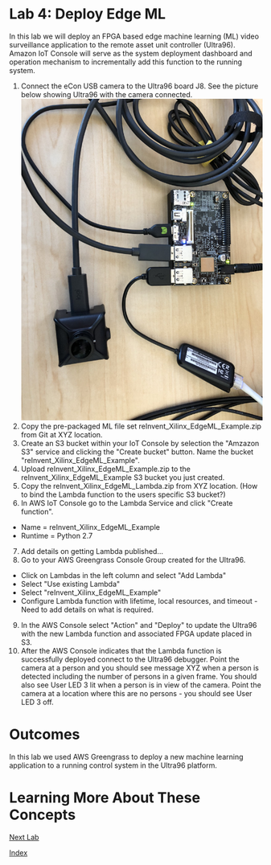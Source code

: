 # Lab 4: Deploy Edge ML
In this lab we will deploy an FPGA based edge machine learning (ML) video surveillance application to the remote asset unit controller (Ultra96).  Amazon IoT Console will serve as the system deployment dashboard and operation mechanism to incrementally add this function to the running system.

1. Connect the eCon USB camera to the Ultra96 board J8.  See the picture below showing Ultra96 with the camera connected.
![alt text](images/Ultra96_WithCamera.jpg?raw=true "Ultra96 with USB Camera")
2. Copy the pre-packaged ML file set reInvent_Xilinx_EdgeML_Example.zip from Git at XYZ location.
3. Create an S3 bucket within your IoT Console by selection the "Amzazon S3" service and clicking the "Create bucket" button.  Name the bucket "reInvent_Xilinx_EdgeML_Example".
4. Upload reInvent_Xilinx_EdgeML_Example.zip to the reInvent_Xilinx_EdgeML_Example S3 bucket you just created. 
5. Copy the reInvent_Xilinx_EdgeML_Lambda.zip from XYZ location.  (How to bind the Lambda function to the users specific S3 bucket?)
6. In AWS IoT Console go to the Lambda Service and click "Create function".
  * Name = reInvent_Xilinx_EdgeML_Example
  * Runtime = Python 2.7
7. Add details on getting Lambda published...
8. Go to your AWS Greengrass Console Group created for the Ultra96.  
  * Click on Lambdas in the left column and select "Add Lambda"
  * Select "Use existing Lambda"
  * Select "reInvent_Xilinx_EdgeML_Example"
  * Configure Lambda function with lifetime, local resources, and timeout - Need to add details on what is required.
9. In the AWS Console select "Action" and "Deploy" to update the Ultra96 with the new Lambda function and associated FPGA update placed in S3.
10. After the AWS Console indicates that the Lambda function is successfully deployed connect to the Ultra96 debugger.  Point the camera at a person and you should see message XYZ when a person is detected including the number of persons in a given frame.  You should also see User LED 3 lit when a person is in view of the camera.  Point the camera at a location where this are no persons - you should see User LED 3 off.

# Outcomes
In this lab we used AWS Greengrass to deploy a new machine learning application to a running control system in the Ultra96 platform. 

# Learning More About These Concepts

[Next Lab](./Lab5.md)

[Index](./README.md)

